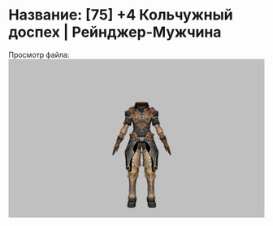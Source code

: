 # Название: [75] +4 Кольчужный доспех | Рейнджер-Мужчина

Просмотр файла:
![p020002.png](p020002.png)